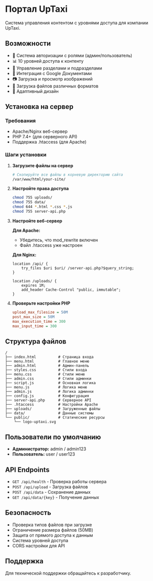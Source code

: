 # Портал UpTaxi

Система управления контентом с уровнями доступа для компании UpTaxi.

## Возможности

- 🔐 Система авторизации с ролями (админ/пользователь)
- 📊 10 уровней доступа к контенту
- 📁 Управление разделами и подразделами
- 📄 Интеграция с Google Документами
- 📷 Загрузка и просмотр изображений
- 📁 Загрузка файлов различных форматов
- 📱 Адаптивный дизайн

## Установка на сервер

### Требования
- Apache/Nginx веб-сервер
- PHP 7.4+ (для серверного API)
- Поддержка .htaccess (для Apache)

### Шаги установки

1. **Загрузите файлы на сервер**
   ```bash
   # Скопируйте все файлы в корневую директорию сайта
   /var/www/html/your-site/
   ```

2. **Настройте права доступа**
   ```bash
   chmod 755 uploads/
   chmod 755 data/
   chmod 644 *.html *.css *.js
   chmod 755 server-api.php
   ```

3. **Настройте веб-сервер**
   
   **Для Apache:**
   - Убедитесь, что mod_rewrite включен
   - Файл .htaccess уже настроен
   
   **Для Nginx:**
   ```nginx
   location /api/ {
       try_files $uri $uri/ /server-api.php?$query_string;
   }
   
   location /uploads/ {
       expires 1M;
       add_header Cache-Control "public, immutable";
   }
   ```

4. **Проверьте настройки PHP**
   ```ini
   upload_max_filesize = 50M
   post_max_size = 50M
   max_execution_time = 300
   max_input_time = 300
   ```

## Структура файлов

```
/
├── index.html          # Страница входа
├── menu.html           # Главное меню
├── admin.html          # Админ-панель
├── styles.css          # Стили входа
├── menu.css            # Стили меню
├── admin.css           # Стили админки
├── script.js           # Основная логика
├── menu.js             # Логика меню
├── admin.js            # Логика админки
├── config.js           # Конфигурация
├── server-api.php      # Серверное API
├── .htaccess           # Настройки Apache
├── uploads/            # Загруженные файлы
├── data/               # Данные системы
└── public/             # Статические ресурсы
    └── logo-uptaxi.svg
```

## Пользователи по умолчанию

- **Администратор:** admin / admin123
- **Пользователь:** user / user123

## API Endpoints

- `GET /api/health` - Проверка работы сервера
- `POST /api/upload` - Загрузка файлов
- `POST /api/data` - Сохранение данных
- `GET /api/data/{key}` - Получение данных

## Безопасность

- Проверка типов файлов при загрузке
- Ограничение размера файлов (50MB)
- Защита от прямого доступа к данным
- Система уровней доступа
- CORS настройки для API

## Поддержка

Для технической поддержки обращайтесь к разработчику.